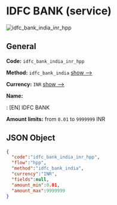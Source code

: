 
# IDFC BANK (service) 
![idfc_bank_india_inr_hpp](https://static.openfintech.io/payment_methods/idfc_bank_india_inr_hpp/logo.svg?w=400&c=v0.59.26#w200)  

## General 
 
**Code:** `idfc_bank_india_inr_hpp` 
 
**Method:** `idfc_bank_india` 
 [show -->](/payment-methods/idfc_bank_india/) 
 
**Currency:** `INR` [show -->](/currencies/INR/) 
 
**Name:** 
 
:	[EN] IDFC BANK 
 
**Amount limits:** from `0.01` to `9999999` INR 

## JSON Object 

```json
{
  "code":"idfc_bank_india_inr_hpp",
  "flow":"hpp",
  "method":"idfc_bank_india",
  "currency":"INR",
  "fields":null,
  "amount_min":0.01,
  "amount_max":9999999
}
```  

